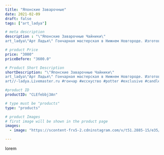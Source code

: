 ```yaml
---
title: "Японские Заварочные"
date: 2021-02-09
draft: false
tags: ["art_ladya"]

# meta description
description : "\"Японские Заварочные Чайники\" 
art_ladya\"Арт Ладья\" Гончарная мастерская в Нижнем Новгороде. Изготовление керамики и мастер//-классы по обучению. https://vk"

# product Price
price: "3000"
priceBefore: "3600.0"

# Product Short Description
shortDescription: "\"Японские Заварочные Чайники\" 
art_ladya\"Арт Ладья\" Гончарная мастерская в Нижнем Новгороде. Изготовление керамики и мастер//-классы по обучению. https://vk.com/art_ladya art_ladya@mail.ru 
art//-ladya.Livemaster.ru #гончар #исскуство #potter #exclusive #candles #teatradition #керамиканазаказ #handmade #керамика #гончарнаяпосуда #эксклюзивнаякерамика #painter #tea #decor #ceramicar #nntoday #claygoods #restaurant #earthenware #ceramic #design #japanese #японскийчайник #ceramicart #teapot #заварочныйчайник #clay #авторскаякерамика #кюсу"

#product ID
productID: "CLEfebbj3An"

# type must be "products"
type: "products"

# product Images
# first image will be shown in the product page
images:
  - image: "https://scontent-frx5-2.cdninstagram.com/v/t51.2885-15/e35/147428121_709880746339773_1335352647879826493_n.jpg?se=7&_nc_ht=scontent-frx5-2.cdninstagram.com&_nc_cat=109&_nc_ohc=nEZ_gKZcYtAAX9CCaE1&edm=APU89FABAAAA&ccb=7-4&oh=11a7b71368747fccec86da83b37a9778&oe=612B32AE&_nc_sid=86f79a&ig_cache_key=MjUwNTI2NTcyMzIwNDM5OTE0Mw%3D%3D.2-ccb7-4"

---
```

lorem
